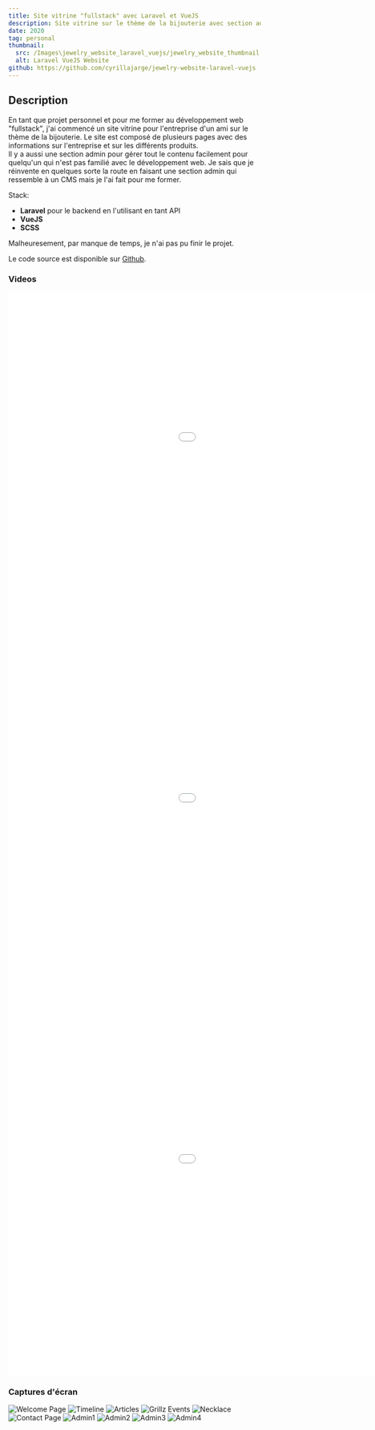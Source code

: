 ```yaml
---
title: Site vitrine "fullstack" avec Laravel et VueJS
description: Site vitrine sur le thème de la bijouterie avec section administrative personnalisée en utilisant Laravel et VueJS.
date: 2020
tag: personal
thumbnail:
  src: /Images\jewelry_website_laravel_vuejs/jewelry_website_thumbnail.webp
  alt: Laravel VueJS Website
github: https://github.com/cyrillajarge/jewelry-website-laravel-vuejs
---
```


## Description

En tant que projet personnel et pour me former au développement web "fullstack", j'ai commencé un site vitrine pour l'entreprise d'un ami sur le thème de la bijouterie. Le site est composé de plusieurs pages avec des informations sur l'entreprise et sur les différents produits.   
Il y a aussi une section admin pour gérer tout le contenu facilement pour quelqu'un qui n'est pas familié avec le développement web. Je sais que je réinvente en quelques sorte la route en faisant une section admin qui ressemble à un CMS mais je l'ai fait pour me former.

Stack:
- **Laravel** pour le backend en l'utilisant en tant API
- **VueJS**
- **SCSS**

Malheuresement, par manque de temps, je n'ai pas pu finir le projet.

Le code source est disponible sur [Github](https://github.com/cyrillajarge/jewelry-website-laravel-vuejs).

### Videos
<iframe width="1280" height="720" src="/Videos/Jewellry_showcase_website_1.mp4" frameborder="0" allow="accelerometer; autoplay; encrypted-media; gyroscope; picture-in-picture" allowfullscreen></iframe>

<iframe width="1280" height="720" src="/Videos/Jewellry_showcase_website_2.mp4" frameborder="0" allow="accelerometer; autoplay; encrypted-media; gyroscope; picture-in-picture" allowfullscreen></iframe>

<iframe width="1280" height="720" src="/Videos/Jewellry_showcase_website_admin.mp4" frameborder="0" allow="accelerometer; autoplay; encrypted-media; gyroscope; picture-in-picture" allowfullscreen></iframe>

### Captures d'écran
![Welcome Page](/Images/jewelry_website_laravel_vuejs/Welcome_page.webp)
![Timeline](/Images/jewelry_website_laravel_vuejs/Timeline.webp)
![Articles](/Images/jewelry_website_laravel_vuejs/Articles.webp)
![Grillz Events](/Images/jewelry_website_laravel_vuejs/Grillz_Events.webp)
![Necklace](/Images/jewelry_website_laravel_vuejs/Necklace.webp)
![Contact Page](/Images/jewelry_website_laravel_vuejs/Contact_page.webp)
![Admin1](/Images/jewelry_website_laravel_vuejs/Admin1.webp)
![Admin2](/Images/jewelry_website_laravel_vuejs/Admin2.webp)
![Admin3](/Images/jewelry_website_laravel_vuejs/Admin3.webp)
![Admin4](/Images/jewelry_website_laravel_vuejs/Admin4.webp)


